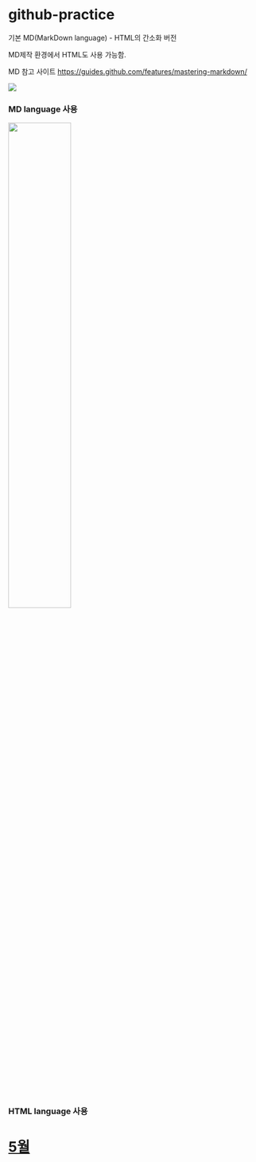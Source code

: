 # github-practice

기본 MD(MarkDown language) - HTML의 간소화 버전

MD제작 환경에서 HTML도 사용 가능함.

MD 참고 사이트
https://guides.github.com/features/mastering-markdown/

![](https://cdn.imweb.me/upload/S201807025b39d1981b0b0/5cad8fb10687d.jpg)

### MD language 사용

<img src="https://cdn.imweb.me/upload/S201807025b39d1981b0b0/5cad8fb10687d.jpg" width='50%'>

### HTML language 사용

<a href="./may.md"><h1>5월</h1></a>
